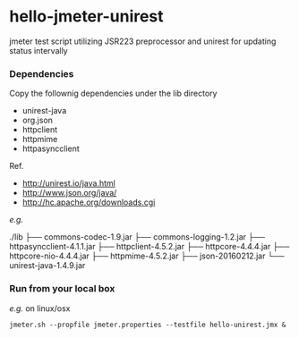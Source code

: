 # hello-jmeter-unirest
jmeter test script utilizing JSR223 preprocessor and unirest for updating status intervally



### Dependencies
Copy the follownig dependencies under the lib directory

* unirest-java
* org.json
* httpclient  
* httpmime 
* httpasyncclient 

Ref.

- http://unirest.io/java.html
- http://www.json.org/java/
- http://hc.apache.org/downloads.cgi


*e.g.* 

./lib
├── commons-codec-1.9.jar
├── commons-logging-1.2.jar
├── httpasyncclient-4.1.1.jar
├── httpclient-4.5.2.jar
├── httpcore-4.4.4.jar
├── httpcore-nio-4.4.4.jar
├── httpmime-4.5.2.jar
├── json-20160212.jar
└── unirest-java-1.4.9.jar


### Run from your local box

*e.g.* on linux/osx 
```
jmeter.sh --propfile jmeter.properties --testfile hello-unirest.jmx &
```
